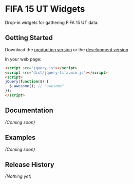 # FIFA 15 UT Widgets

Drop-in widgets for gathering FIFA 15 UT data.

## Getting Started

Download the [production version][min] or the [development version][max].

[min]: https://raw.githubusercontent.com/MattWilliamsDev/jquery-jquery-fifa/master/dist/jquery.jquery-fifa.min.js
[max]: https://raw.githubusercontent.com/MattWilliamsDev/jquery-jquery-fifa/master/dist/jquery.jquery-fifa.js

In your web page:

```html
<script src="jquery.js"></script>
<script src="dist/jquery-fifa.min.js"></script>
<script>
jQuery(function($) {
  $.awesome(); // "awesome"
});
</script>
```

## Documentation
_(Coming soon)_

## Examples
_(Coming soon)_

## Release History
_(Nothing yet)_
